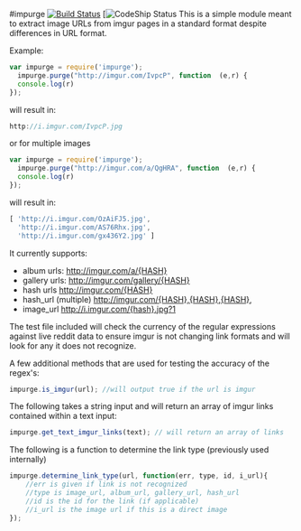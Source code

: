 #impurge
[![Build Status](https://travis-ci.org/hortinstein/impurge.svg?branch=master)](https://travis-ci.org/hortinstein/impurge)
[![CodeShip Status](https://codeship.com/projects/714918c0-53f3-0133-7359-12cb8afd7797/status?branch=master)
This is a simple module meant to extract image URLs from imgur pages in a standard format despite differences in URL format.

Example:
```js
var impurge = require('impurge');
  impurge.purge("http://imgur.com/IvpcP", function  (e,r) {
  console.log(r)
});
```

will result in:

```js
http://i.imgur.com/IvpcP.jpg
```

or for multiple images

```js
var impurge = require('impurge');
  impurge.purge("http://imgur.com/a/QgHRA", function  (e,r) {
  console.log(r)
});
```

will result in:
```js
[ 'http://i.imgur.com/OzAiFJ5.jpg',
  'http://i.imgur.com/AS76Rhx.jpg',
  'http://i.imgur.com/gx436Y2.jpg' ]
```

It currently supports:
 - album urls: 		http://imgur.com/a/{HASH}
 - gallery urls:	http://imgur.com/gallery/{HASH}
 - hash urls  		http://imgur.com/{HASH}
 - hash_url (multiple)  http://imgur.com/{HASH},{HASH},{HASH},
 - image_url  		http://i.imgur.com/{hash}.jpg?1

The  test file included will check the currency of the regular expressions against live reddit data to ensure imgur is not changing link formats and will look for any it does not recognize.

A few additional methods that are used for testing the accuracy of the regex's:
```js
impurge.is_imgur(url); //will output true if the url is imgur
```

The following takes a string input and will return an array of imgur links contained within a text input:
```js
impurge.get_text_imgur_links(text); // will return an array of links
```

The following is a function to determine the link type (previously used internally)
```js
impurge.determine_link_type(url, function(err, type, id, i_url){
	//err is given if link is not recognized
	//type is image_url, album_url, gallery_url, hash_url
	//id is the id for the link (if applicable)
	//i_url is the image url if this is a direct image
});
```

